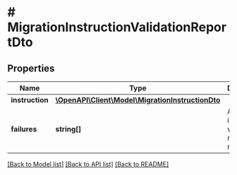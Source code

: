# # MigrationInstructionValidationReportDto

## Properties

Name | Type | Description | Notes
------------ | ------------- | ------------- | -------------
**instruction** | [**\OpenAPI\Client\Model\MigrationInstructionDto**](MigrationInstructionDto.md) |  | [optional]
**failures** | **string[]** | A list of instruction validation report messages. | [optional]

[[Back to Model list]](../../README.md#models) [[Back to API list]](../../README.md#endpoints) [[Back to README]](../../README.md)

